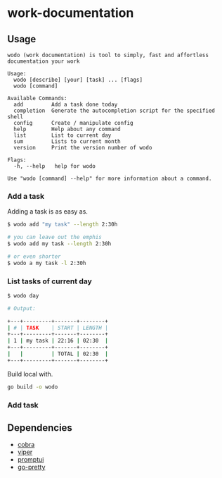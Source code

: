 # work-documentation


## Usage

<!--usage begin -->
```
wodo (work documentation) is tool to simply, fast and affortless documentation your work

Usage:
  wodo [describe] [your] [task] ... [flags]
  wodo [command]

Available Commands:
  add         Add a task done today
  completion  Generate the autocompletion script for the specified shell
  config      Create / manipulate config
  help        Help about any command
  list        List to current day
  sum         Lists to current month
  version     Print the version number of wodo

Flags:
  -h, --help   help for wodo

Use "wodo [command] --help" for more information about a command.
```
<!--usage end -->

### Add a task

Adding a task is as easy as.

```bash
$ wodo add "my task" --length 2:30h

# you can leave out the emphis
$ wodo add my task --length 2:30h

# or even shorter
$ wodo a my task -l 2:30h
```

### List tasks of current day

```bash
$ wodo day

# Output:

+---+---------+-------+--------+
| # | TASK    | START | LENGTH |
+---+---------+-------+--------+
| 1 | my task | 22:16 | 02:30  |
+---+---------+-------+--------+
|   |         | TOTAL | 02:30  |
+---+---------+-------+--------+
```

Build local with.

```bash
go build -o wodo
```

### Add task



## Dependencies

- [cobra](https://github.com/spf13/cobra)
- [viper](https://github.com/spf13/viper)
- [promptui](https://github.com/manifoldco/promptui)
- [go-pretty](https://github.com/jedib0t/go-pretty/v6)

